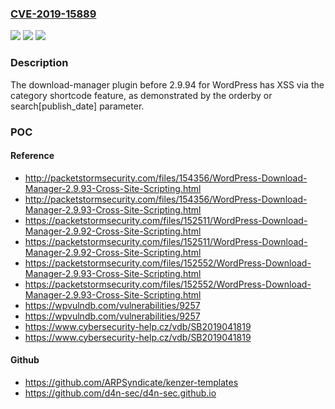 ### [CVE-2019-15889](https://cve.mitre.org/cgi-bin/cvename.cgi?name=CVE-2019-15889)
![](https://img.shields.io/static/v1?label=Product&message=n%2Fa&color=blue)
![](https://img.shields.io/static/v1?label=Version&message=n%2Fa&color=blue)
![](https://img.shields.io/static/v1?label=Vulnerability&message=n%2Fa&color=brighgreen)

### Description

The download-manager plugin before 2.9.94 for WordPress has XSS via the category shortcode feature, as demonstrated by the orderby or search[publish_date] parameter.

### POC

#### Reference
- http://packetstormsecurity.com/files/154356/WordPress-Download-Manager-2.9.93-Cross-Site-Scripting.html
- http://packetstormsecurity.com/files/154356/WordPress-Download-Manager-2.9.93-Cross-Site-Scripting.html
- https://packetstormsecurity.com/files/152511/WordPress-Download-Manager-2.9.92-Cross-Site-Scripting.html
- https://packetstormsecurity.com/files/152511/WordPress-Download-Manager-2.9.92-Cross-Site-Scripting.html
- https://packetstormsecurity.com/files/152552/WordPress-Download-Manager-2.9.93-Cross-Site-Scripting.html
- https://packetstormsecurity.com/files/152552/WordPress-Download-Manager-2.9.93-Cross-Site-Scripting.html
- https://wpvulndb.com/vulnerabilities/9257
- https://wpvulndb.com/vulnerabilities/9257
- https://www.cybersecurity-help.cz/vdb/SB2019041819
- https://www.cybersecurity-help.cz/vdb/SB2019041819

#### Github
- https://github.com/ARPSyndicate/kenzer-templates
- https://github.com/d4n-sec/d4n-sec.github.io

